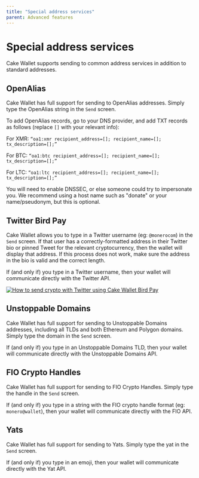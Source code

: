 ```yaml
---
title: "Special address services"
parent: Advanced features
---
```


# Special address services

Cake Wallet supports sending to common address services in addition to standard addresses.

## OpenAlias

Cake Wallet has full support for sending to OpenAlias addresses. Simply type the OpenAlias string in the  `Send` screen.

To add OpenAlias records, go to your DNS provider, and add TXT records as follows (replace `[]` with your relevant info):

For XMR: `“oa1:xmr recipient_address=[]; recipient_name=[]; tx_description=[];”`

For BTC: `“oa1:btc recipient_address=[]; recipient_name=[]; tx_description=[];”`

For LTC: `“oa1:ltc recipient_address=[]; recipient_name=[]; tx_description=[];”`

You will need to enable DNSSEC, or else someone could try to impersonate you. We recommend using a host name such as "donate" or your name/pseudonym, but this is optional.

## Twitter Bird Pay

Cake Wallet allows you to type in a Twitter username (eg: `@monerocom`) in the `Send` screen. If that user has a correctly-formatted address in their Twitter bio or pinned Tweet for the relevant cryptocurrency, then the wallet will display that address. If this process does not work, make sure the address in the bio is valid and the correct length.

If (and only if) you type in a Twitter username, then your wallet will communicate directly with the Twitter API.

[![How to send crypto with Twitter using Cake Wallet Bird Pay](https://img.youtube.com/vi/dmj4HF8Q85Q/maxresdefault.jpg)](https://www.youtube.com/watch?v=dmj4HF8Q85Q)

## Unstoppable Domains

Cake Wallet has full support for sending to Unstoppable Domains addresses, including all TLDs and both Ethereum and Polygon domains. Simply type the domain in the  `Send` screen.

If (and only if) you type in an Unstoppable Domains TLD, then your wallet will communicate directly with the Unstoppable Domains API.

## FIO Crypto Handles

Cake Wallet has full support for sending to FIO Crypto Handles. Simply type the handle in the  `Send` screen.

If (and only if) you type in a string with the FIO crypto handle format (eg: `monero@wallet`), then your wallet will communicate directly with the FIO API.

## Yats

Cake Wallet has full support for sending to Yats. Simply type the yat in the `Send` screen.

If (and only if) you type in an emoji, then your wallet will communicate directly with the Yat API.
